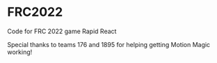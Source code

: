 # FRC2022
Code for FRC 2022 game Rapid React

Special thanks to teams 176 and 1895 for helping getting Motion Magic working!
